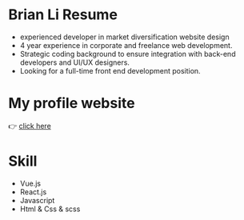 # Brian Li Resume
  - experienced developer in market diversification website design
  - 4 year experience in corporate and freelance web development.
  - Strategic coding background to ensure integration with back-end developers and UI/UX designers.
  - Looking for a full-time front end development position.

# My profile website

:point_right: [click here ](https://brianliofficial.github.io/)

# Skill 
- Vue.js
- React.js
- Javascript 
- Html & Css & scss
